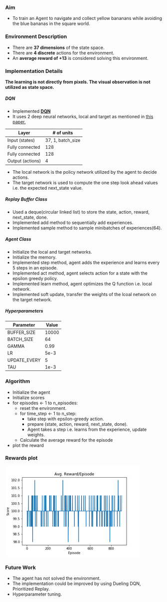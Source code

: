 ### Aim
- To train an Agent to navigate and collect yellow bananans while avoiding the blue bananas in the square world.  

### Environment Description
- There are **37 dimensions** of the state space.
- There are **4 discrete** actions for the environment.
- An **average reward of +13** is considered solving this environment.

### Implementation Details
**The learning is not directly from pixels. The visual observation is not utilized as state space.**
##### DQN
- Implemented [**DQN**][deepmind atari]         
- It uses 2 deep neural networks, local and target as mentioned in [this paper.][deepmind atari]

|Layer|# of units|   
|-----|-------|  
|Input (states)|37, 1, batch_size|
|Fully connected|128|
|Fully connected|128|
|Output (actions)| 4|

- The local network is the policy network utilized by the agent to decide actions.      
- The target network is used to compute the one step look ahead values i.e. the expected next_state value.      

##### Replay Buffer Class
- Used a deque(circular linked list) to store the state, action, reward, next_state, done.    
- Implemented add method to sequentially add experiences.     
- Implemented sample method to sample minibatches of experiences(64).      

##### Agent Class
- Initialize the local and target networks.
- Initialize the memory.
- Implemented step method, agent adds the experience and learns every 5 steps in an episode.
- Implemented act method, agent selects action for a state with the epsilon greedy policy.
- Implemented learn method, agent optimizes the Q function i.e. local network.
- Implemented soft update, transfer the weights of the lcoal network on the target network.

##### Hyperparameters

|Parameter| Value|
|---------|------|
|BUFFER_SIZE|10000|
|BATCH_SIZE|64|
|GAMMA|0.99|
|LR|5e-3|
|UPDATE_EVERY|5|
|TAU|1e-3|

### Algorithm
- Initialize the agent
- Initialize scores
- for episodes <- 1 to n_episodes:
    - reset the environment.
    - for time_step <- 1 to n_step:
        * take step with epsilon-greedy action.
        * prepare (state, action, reward, next_state, done).
        * Agent takes a step i.e. learns from the experience, update weights.
    - Calculate the average reward for the episode
- plot the reward

### Rewards plot
![Avg. Reward / Episode][reward plot]

### Future Work
- The agent has not solved the environment.
- The implementation could be improved by using Dueling DQN, Prioritized Replay.
- Hyperparameter tuning.

[//]: # (Create alias for all hyperlinks here, no formatting required)

[deepmind atari]:<https://storage.googleapis.com/deepmind-data/assets/papers/DeepMindNature14236Paper.pdf>
[tmp image]:<https://icatcare.org/app/uploads/2018/07/Thinking-of-getting-a-cat.png>
[reward plot]:<https://github.com/patelamalk/RL/blob/master/Navigation/plots/Reward.png?raw=True>
